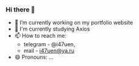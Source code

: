 ### Hi there 👋

- 🔭 I’m currently working on my portfolio website
- 🌱 I'm currently studying Axios
- 📫 How to reach me: 
  - telegram - @i47uen,   
  - mail - i47uen@ya.ru
- 😄 Pronouns: ...

